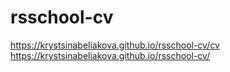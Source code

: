 # rsschool-cv
https://krystsinabeliakova.github.io/rsschool-cv/cv
https://krystsinabeliakova.github.io/rsschool-cv/